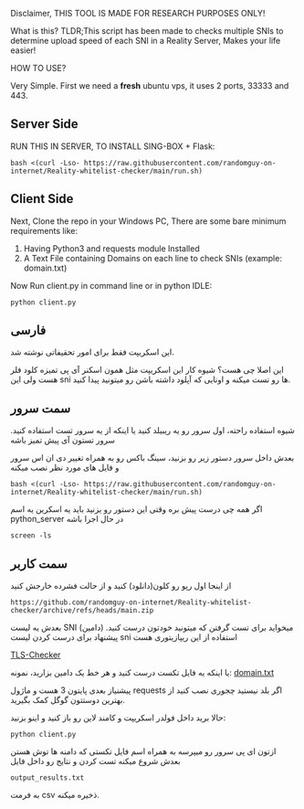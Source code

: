 Disclaimer, THIS TOOL IS MADE FOR RESEARCH PURPOSES ONLY!

What is this?
TLDR;This script has been made to checks multiple SNIs to determine upload speed of each SNI in a Reality Server, Makes your life easier!


HOW TO USE?

Very Simple.
First we need a **fresh** ubuntu vps, it uses 2 ports, 33333 and 443.

## Server Side

RUN THIS IN SERVER, TO INSTALL SING-BOX + Flask:

```
bash <(curl -Lso- https://raw.githubusercontent.com/randomguy-on-internet/Reality-whitelist-checker/main/run.sh)
```

## Client Side
Next, Clone the repo in your Windows PC, There are some bare minimum requirements like:
1. Having Python3 and requests module Installed
2. A Text File containing Domains on each line to check SNIs (example: domain.txt)


Now Run client.py in command line or in python IDLE:

```
python client.py
```

## فارسی
این اسکریپت فقط برای امور تحقیفاتی نوشته شد.

این اصلا چی هست؟
شیوه کار این اسکریپت مثل همون اسکنر آی پی تمیزه  کلود فلر هست ولی این sni ها رو تست میکنه و اونایی که آپلود داشته باشن رو میتونید پیدا کنید.

## سمت سرور

شیوه استفاده راحته، اول سرور رو یه ریبیلد کنید یا اینکه از یه سرور تست استفاده کنید.
سرور تستون آی پیش تمیز باشه

بعدش داخل سرور دستور زیر رو بزنید، سینگ باکس رو به همراه تغییر دی ان اس سرور و  فایل های مورد نظر نصب میکنه
```
bash <(curl -Lso- https://raw.githubusercontent.com/randomguy-on-internet/Reality-whitelist-checker/main/run.sh)
```
اگر همه چی درست پیش بره وقتی این دستور رو یزنید باید یه اسکرین یه اسم python_server در حال اجرا باشه

```
screen -ls
```

## سمت کاربر

از اینجا اول رپو رو کلون(دانلود) کنید و از حالت فشرده خارجش کنید

```
https://github.com/randomguy-on-internet/Reality-whitelist-checker/archive/refs/heads/main.zip
```
بعدش یه لیست SNI (دامین) میخواید برای تست گرفتن که میتونید خودتون درست کنید.
پیشنهاد برای درست کردن لیست sni استفاده از این ریپازیتوری هست

[TLS-Checker](https://github.com/ImanMontajabi/TLS-Checker)

یا اینکه یه فایل تکست درست کنید و هر خط یک دامین بزارید، نمونه:
[domain.txt](https://github.com/randomguy-on-internet/Reality-whitelist-checker/blob/main/domain.txt)

پیشنیاز بعدی پایتون 3 هست و ماژول requests اگر بلد نیستید چجوری نصب کنید از بهترین دوستتون گوگل کمک بگیرید.

حالا برید داخل فولدر اسکریپت و کامند لاین رو باز کنید و اینو بزنید:

```
python client.py
```
ازتون ای پی سرور رو میپرسه به همراه اسم فایل تکستی که دامنه ها توش هستن
بعدش شروع میکنه تست کردن و نتایج رو داخل فایل
```
output_results.txt
```
به فرمت csv ذخیره میکنه.
